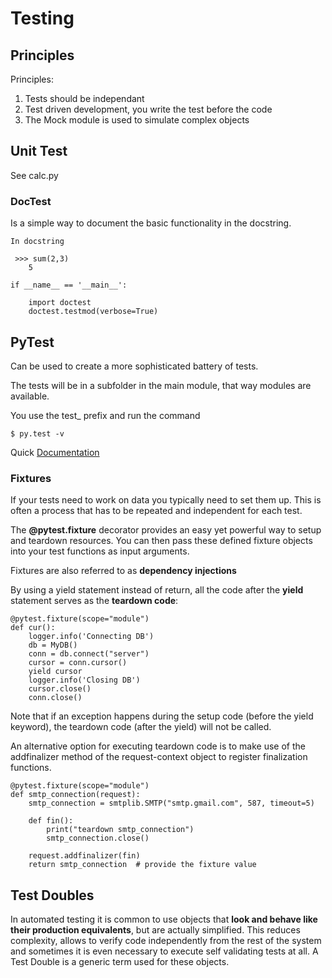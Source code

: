 # Testing

## Principles

Principles:

1. Tests should be independant
2. Test driven development, you write the test before the code
3. The Mock module is used to simulate complex objects

## Unit Test

See calc.py

### DocTest

Is a simple way to document the basic functionality in the docstring.
```
In docstring

 >>> sum(2,3)
    5

if __name__ == '__main__':

    import doctest
    doctest.testmod(verbose=True)
```


## PyTest

Can be used to create a more sophisticated battery of tests.

The tests will be in a subfolder in the main module, that way modules are available.

You use the test\_ prefix and run the command 

`$ py.test -v`

Quick [Documentation](https://www.tutorialspoint.com/pytest/pytest_quick_guide.htm)

### Fixtures

If your tests need to work on data you typically need to set them up. This is often a process that has to be repeated and independent for each test.

The **@pytest.fixture** decorator provides an easy yet powerful way to setup and teardown resources. You can then pass these defined fixture objects into your test functions as input arguments.

Fixtures are also referred to as **dependency injections** 

By using a yield statement instead of return, all the code after the **yield** statement serves as the **teardown code**:

```
@pytest.fixture(scope="module")
def cur():
    logger.info('Connecting DB')
    db = MyDB()
    conn = db.connect("server")
    cursor = conn.cursor()
    yield cursor
    logger.info('Closing DB')
    cursor.close()
    conn.close()
```

Note that if an exception happens during the setup code (before the yield keyword), the teardown code (after the yield) will not be called.

An alternative option for executing teardown code is to make use of the addfinalizer method of the request-context object to register finalization functions.

```
@pytest.fixture(scope="module")
def smtp_connection(request):
    smtp_connection = smtplib.SMTP("smtp.gmail.com", 587, timeout=5)

    def fin():
        print("teardown smtp_connection")
        smtp_connection.close()

    request.addfinalizer(fin)
    return smtp_connection  # provide the fixture value
```

## Test Doubles

In automated testing it is common to use objects that **look and behave like their production equivalents**, but are actually simplified. This reduces complexity, allows to verify code independently from the rest of the system and sometimes it is even necessary to execute self validating tests at all. A Test Double is a generic term used for these objects.